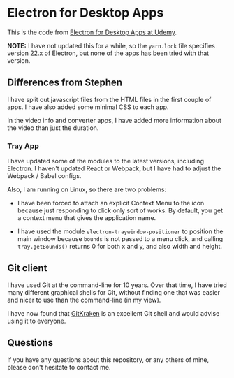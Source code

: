# Electron for Desktop Apps

This is the code from [Electron for Desktop Apps at Udemy](https://www.udemy.com/electron-react-tutorial/learn/v4/content).

**NOTE:** I have not updated this for a while, so the `yarn.lock` file specifies version 22.x of Electron, 
but none of the apps has been tried with that version.

## Differences from Stephen

I have split out javascript files from the HTML files in the first couple of apps. 
I have also added some minimal CSS to each app.

In the video info and converter apps, I have added more information about the video 
than just the duration.

### Tray App

I have updated some of the modules to the latest versions, including Electron.
I haven't updated React or Webpack, but I have had to adjust the Webpack / Babel 
configs. 

Also, I am running on Linux, so there are two problems:

* I have been forced to attach an explicit Context Menu to the icon because 
just responding to click only sort of works. By default, you get a context 
menu that gives the application name.

* I have used the module `electron-traywindow-positioner` to position the main 
window because `bounds` is not passed to a menu click, and calling 
`tray.getBounds()` returns 0 for both x and y, and also width and height. 

## Git client

I have used Git at the command-line for 10 years.
Over that time, I have tried many different graphical shells for Git,
without finding one that was easier and nicer to use than the command-line
(in my view).

I have now found that [GitKraken](https://www.gitkraken.com) is an excellent
Git shell and would advise using it to everyone.

## Questions

If you have any questions about this repository, or any others of mine, please
don't hesitate to contact me.
